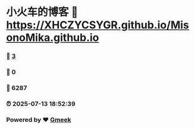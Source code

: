 # 小火车的博客 :link: https://XHCZYCSYGR.github.io/MisonoMika.github.io 
### :page_facing_up: [3](https://XHCZYCSYGR.github.io/MisonoMika.github.io/tag.html) 
### :speech_balloon: 0 
### :hibiscus: 6287 
### :alarm_clock: 2025-07-13 18:52:39 
### Powered by :heart: [Gmeek](https://github.com/Meekdai/Gmeek)
